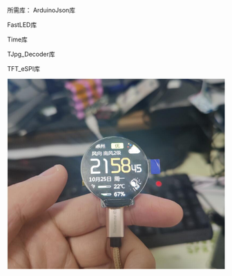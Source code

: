 所需库：
ArduinoJson库  

FastLED库  

Time库  

TJpg_Decoder库  

TFT_eSPI库

![img](https://github.com/Myzhazha/ESP-32_GC9A01_JPG/blob/main/img/4.jpg)  
